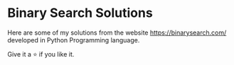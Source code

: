 # Binary Search Solutions

Here are some of my solutions from the website https://binarysearch.com/ developed in Python Programming language.

Give it a :star: if you like it.